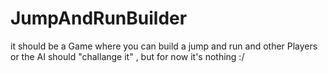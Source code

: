 JumpAndRunBuilder
=================

it should be a Game where you can build a jump and run and other Players or the AI should "challange it" , but for now it's nothing :/
